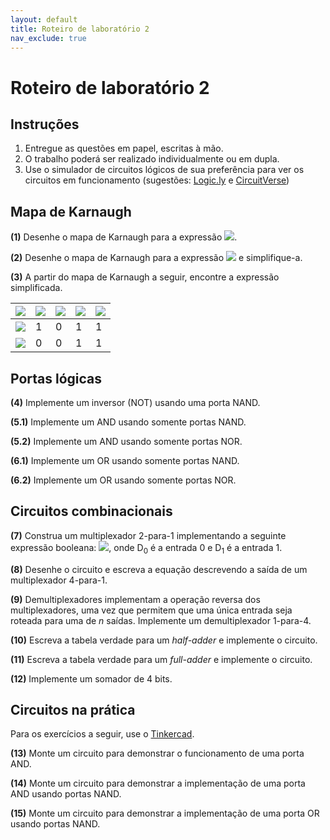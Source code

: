 ```yaml
---
layout: default
title: Roteiro de laboratório 2
nav_exclude: true
---
```


# Roteiro de laboratório 2

## Instruções

1. Entregue as questões em papel, escritas à mão.
2. O trabalho poderá ser realizado individualmente ou em dupla.
3. Use o simulador de circuitos lógicos de sua preferência para ver os circuitos em funcionamento (sugestões: [Logic.ly](https://logic.ly/demo/) e [CircuitVerse](https://circuitverse.org/simulator))

## Mapa de Karnaugh

**(1)** Desenhe o mapa de Karnaugh para a expressão <img src="https://latex.codecogs.com/svg.image?Z = \overline{A} . B . \overline{C} + A.C"/>.

**(2)** Desenhe o mapa de Karnaugh para a expressão <img src="https://latex.codecogs.com/svg.image?Z = \overline{A} . \overline{B} . \overline{C} + A . \overline{B} . \overline{C}"/> e simplifique-a.

**(3)** A partir do mapa de Karnaugh a seguir, encontre a expressão simplificada.

| <img src="https://latex.codecogs.com/svg.image?Z"/>            | <img src="https://latex.codecogs.com/svg.image?\overline{A}.\overline{B}"/> | <img src="https://latex.codecogs.com/svg.image?\overline{A}B"/> | <img src="https://latex.codecogs.com/svg.image?AB"/> | <img src="https://latex.codecogs.com/svg.image?A\overline{B}"/> |
| -------------------------------------------------------------- | --------------------------------------------------------------------------- | --------------------------------------------------------------- | ---------------------------------------------------- | --------------------------------------------------------------- |
| <img src="https://latex.codecogs.com/svg.image?\overline{C}"/> | 1                                                                           | 0                                                               | 1                                                    | 1                                                               |
| <img src="https://latex.codecogs.com/svg.image?C"/>            | 0                                                                           | 0                                                               | 1                                                    | 1                                                               |

## Portas lógicas

**(4)** Implemente um inversor (NOT) usando uma porta NAND.

**(5.1)** Implemente um AND usando somente portas NAND.

**(5.2)** Implemente um AND usando somente portas NOR.

**(6.1)** Implemente um OR usando somente portas NAND.

**(6.2)** Implemente um OR usando somente portas NOR.

## Circuitos combinacionais

**(7)** Construa um multiplexador 2-para-1 implementando a seguinte expressão booleana: <img src="https://latex.codecogs.com/svg.image?Z=\overline{A}.D_0+A.D_1"/>, onde D<sub>0</sub> é a entrada 0 e D<sub>1</sub> é a entrada 1.

**(8)** Desenhe o circuito e escreva a equação descrevendo a saída de um multiplexador 4-para-1.

**(9)** Demultiplexadores implementam a operação reversa dos multiplexadores, uma vez que permitem que uma única entrada seja roteada para uma de _n_ saídas. Implemente um demultiplexador 1-para-4.

**(10)** Escreva a tabela verdade para um _half-adder_ e implemente o circuito.

**(11)** Escreva a tabela verdade para um _full-adder_ e implemente o circuito.

**(12)** Implemente um somador de 4 bits.

## Circuitos na prática

Para os exercícios a seguir, use o [Tinkercad](https://www.tinkercad.com/).

**(13)** Monte um circuito para demonstrar o funcionamento de uma porta AND.

**(14)** Monte um circuito para demonstrar a implementação de uma porta AND usando portas NAND.

**(15)** Monte um circuito para demonstrar a implementação de uma porta OR usando portas NAND.
